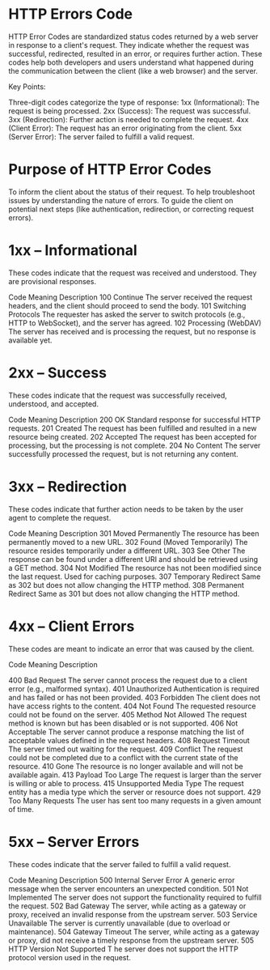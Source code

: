 # HTTP Errors Code

HTTP Error Codes are standardized status codes returned by a web server in response to a client's request. They indicate whether the request was successful, redirected, resulted in an error, or requires further action. These codes help both developers and users understand what happened during the communication between the client (like a web browser) and the server.

Key Points:

Three-digit codes categorize the type of response:
1xx (Informational): The request is being processed.
2xx (Success): The request was successful.
3xx (Redirection): Further action is needed to complete the request.
4xx (Client Error): The request has an error originating from the client.
5xx (Server Error): The server failed to fulfill a valid request.

# Purpose of HTTP Error Codes

To inform the client about the status of their request.
To help troubleshoot issues by understanding the nature of errors.
To guide the client on potential next steps (like authentication, redirection, or correcting request errors).

# 1xx – Informational
These codes indicate that the request was received and understood. They are provisional responses.

Code	        Meaning	                    Description
100	            Continue	            The server received the request headers, and the client should proceed to send the body.
101	        Switching Protocols	        The requester has asked the server to switch protocols (e.g., HTTP to WebSocket), and the server has agreed.
102     	Processing (WebDAV)	        The server has received and is processing the request, but no response is available yet.


# 2xx – Success
These codes indicate that the request was successfully received, understood, and accepted.

Code	Meaning	                        Description
200	    OK	                            Standard response for successful HTTP requests.
201	    Created	                        The request has been fulfilled and resulted in a new resource being created.
202	    Accepted	                    The request has been accepted for processing, but the processing is not complete.
204	    No Content	                    The server successfully processed the request, but is not returning any content.


# 3xx – Redirection

These codes indicate that further action needs to be taken by the user agent to complete the request.

Code	    Meaning     	                    Description
301 	Moved Permanently	            The resource has been permanently moved to a new URL.
302	    Found (Moved Temporarily)	    The resource resides temporarily under a different URL.
303	    See Other	                    The response can be found under a different URI and should be retrieved using a GET method.
304	    Not Modified	                The resource has not been modified since the last request. Used for caching purposes.
307	    Temporary Redirect	            Same as 302 but does not allow changing the HTTP method.
308	    Permanent Redirect	            Same as 301 but does not allow changing the HTTP method.


# 4xx – Client Errors

These codes are meant to indicate an error that was caused by the client.

Code	Meaning	                   Description

400	    Bad Request	            The server cannot process the request due to a client error (e.g., malformed syntax).
401	    Unauthorized	        Authentication is required and has failed or has not been provided.
403	    Forbidden	            The client does not have access rights to the content.
404	    Not Found	            The requested resource could not be found on the server.
405	    Method Not Allowed	    The request method is known but has been disabled or is not supported.
406	    Not Acceptable	        The server cannot produce a response matching the list of acceptable values defined in the request headers.
408	    Request Timeout	        The server timed out waiting for the request.
409	    Conflict	            The request could not be completed due to a conflict with the current state of the resource.
410	    Gone	                The resource is no longer available and will not be available again.
413	    Payload Too Large	    The request is larger than the server is willing or able to process.
415	    Unsupported Media Type	The request entity has a media type which the server or resource does not support.
429	    Too Many Requests	    The user has sent too many requests in a given amount of time.



# 5xx – Server Errors

These codes indicate that the server failed to fulfill a valid request.

Code    	Meaning	                       Description
500	    Internal Server Error	    A generic error message when the server encounters an unexpected condition.
501	    Not Implemented	            The server does not support the functionality required to fulfill the request.
502	    Bad Gateway	                The server, while acting as a gateway or proxy, received an invalid response from the upstream server.
503	    Service Unavailable	        The server is currently unavailable (due to overload or maintenance).
504	    Gateway Timeout	            The server, while acting as a gateway or proxy, did not receive a timely response from the upstream server.
505	    HTTP Version Not Supported	T  he server does not support the HTTP protocol version used in the request.
